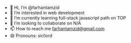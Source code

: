- 👋 Hi, I’m @farhantamzid
- 👀 I’m interested in web development  
- 🌱 I’m currently learning full-stack javascript path on TOP
- 💞️ I’m looking to collaborate on N/A
- 📫 How to reach me farhantamzid@gmail.com
- 😄 Pronouns: sir/lord

<!---
farhantamzid/farhantamzid is a ✨ special ✨ repository because its `README.md` (this file) appears on your GitHub profile.
You can click the Preview link to take a look at your changes.
--->
